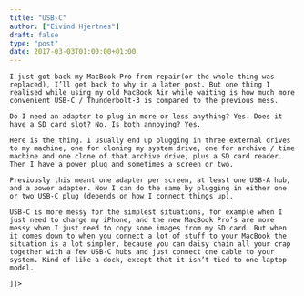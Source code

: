 ```yaml
---
title: "USB-C"
author: ["Eivind Hjertnes"]
draft: false
type: "post"
date: 2017-03-03T01:00:00+01:00
---
```


<div class="HTML">
  <div></div>

<p>

</div>

```text
I just got back my MacBook Pro from repair(or the whole thing was replaced), I’ll get back to why in a later post. But one thing I realised while using my old MacBook Air while waiting is how much more convenient USB-C / Thunderbolt-3 is compared to the previous mess.
```

<div class="HTML">
  <div></div>

</p>

</div>

<div class="HTML">
  <div></div>

<p>

</div>

```text
Do I need an adapter to plug in more or less anything? Yes. Does it have a SD card slot? No. Is both annoying? Yes.
```

<div class="HTML">
  <div></div>

</p>

</div>

<div class="HTML">
  <div></div>

<p>

</div>

```text
Here is the thing. I usually end up plugging in three external drives to my machine, one for cloning my system drive, one for archive / time machine and one clone of that archive drive, plus a SD card reader. Then I have a power plug and sometimes a screen or two.
```

<div class="HTML">
  <div></div>

</p>

</div>

<div class="HTML">
  <div></div>

<p>

</div>

```text
Previously this meant one adapter per screen, at least one USB-A hub, and a power adapter. Now I can do the same by plugging in either one or two USB-C plug (depends on how I connect things up).
```

<div class="HTML">
  <div></div>

</p>

</div>

<div class="HTML">
  <div></div>

<p>

</div>

```text
USB-C is more messy for the simplest situations, for example when I just need to charge my iPhone, and the new MacBook Pro’s are more messy when I just need to copy some images from my SD card. But when it comes down to when you connect a lot of stuff to your MacBook the situation is a lot simpler, because you can daisy chain all your crap together with a few USB-C hubs and just connect one cable to your system. Kind of like a dock, except that it isn’t tied to one laptop model.
```

<div class="HTML">
  <div></div>

</p>

</div>

<div class="HTML">
  <div></div>

<p>

</div>

```text
]]>
```

<div class="HTML">
  <div></div>

</p>

</div>

